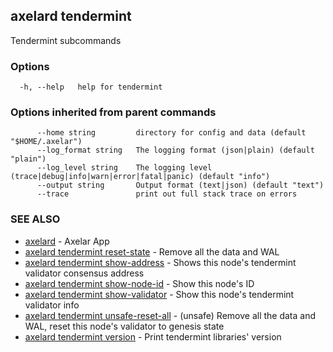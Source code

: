 ## axelard tendermint

Tendermint subcommands

### Options

```
  -h, --help   help for tendermint
```

### Options inherited from parent commands

```
      --home string         directory for config and data (default "$HOME/.axelar")
      --log_format string   The logging format (json|plain) (default "plain")
      --log_level string    The logging level (trace|debug|info|warn|error|fatal|panic) (default "info")
      --output string       Output format (text|json) (default "text")
      --trace               print out full stack trace on errors
```

### SEE ALSO

- [axelard](/cli-docs/v0_27_0/axelard) - Axelar App
- [axelard tendermint reset-state](/cli-docs/v0_27_0/axelard_tendermint_reset-state) - Remove all the data and WAL
- [axelard tendermint show-address](/cli-docs/v0_27_0/axelard_tendermint_show-address) - Shows this node's tendermint validator consensus address
- [axelard tendermint show-node-id](/cli-docs/v0_27_0/axelard_tendermint_show-node-id) - Show this node's ID
- [axelard tendermint show-validator](/cli-docs/v0_27_0/axelard_tendermint_show-validator) - Show this node's tendermint validator info
- [axelard tendermint unsafe-reset-all](/cli-docs/v0_27_0/axelard_tendermint_unsafe-reset-all) - (unsafe) Remove all the data and WAL, reset this node's validator to genesis state
- [axelard tendermint version](/cli-docs/v0_27_0/axelard_tendermint_version) - Print tendermint libraries' version
